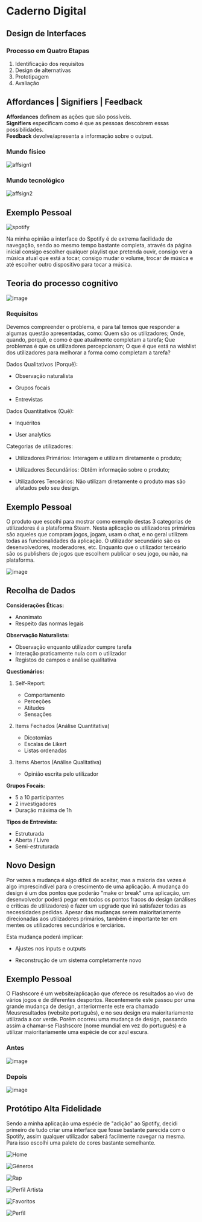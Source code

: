 # Caderno Digital

## Design de Interfaces
### Processo em Quatro Etapas

1. Identificação dos requisitos
2. Design de alternativas
3. Prototipagem
4. Avaliação

## Affordances | Signifiers | Feedback

**Affordances** definem as ações que são possíveis.<br>
**Signifiers** especificam como é que as pessoas descobrem essas possibilidades.<br>
**Feedback** devolve/apresenta a informação sobre o output.

### Mundo físico
![affsign1](https://miro.medium.com/max/1400/0*2h7UWJMznXXgkiVO)

### Mundo tecnológico
![affsign2](https://miro.medium.com/max/1400/0*kSj4afkV7s5A_Qsr)

## Exemplo Pessoal

![spotify](https://user-images.githubusercontent.com/75588930/194862483-0cff4877-f2e1-460d-b7a9-1865622c86c5.png)

Na minha opinião a interface do Spotify é de extrema facilidade de navegação, sendo ao mesmo tempo bastante completa, através da página inicial consigo escolher qualquer
playlist que pretenda ouvir, consigo ver a música atual que está a tocar, consigo mudar o volume, trocar de música e até escolher outro dispositivo para tocar a música.

## Teoria do processo cognitivo

![image](https://user-images.githubusercontent.com/75588930/198400098-424e0dfc-8141-4ba5-9ca9-248a46d8c750.png)

### Requisitos

Devemos compreender o problema, e para tal temos que responder a algumas questão apresentadas, como:
Quem são os utilizadores; Onde, quando, porquê, e como é que atualmente completam a tarefa; Que problemas é que os utilizadores percepcionam; O que é que está na wishlist dos utilizadores para melhorar a forma como completam a tarefa?

Dados Qualitativos (Porquê):

- Observação naturalista

- Grupos focais

- Entrevistas

Dados Quantitativos (Quê):

- Inquéritos

- User analytics

Categorias de utilizadores:

- Utilizadores Primários: Interagem e utilizam diretamente o produto;

- Utilizadores Secundários: Obtêm informação sobre o produto;

- Utilizadores Terceários: Não utilizam diretamente o produto mas são afetados pelo seu design.

## Exemplo Pessoal

O produto que escolhi para mostrar como exemplo destas 3 categorias de utilizadores é a plataforma Steam. Nesta aplicação os utilizadores primários são aqueles que compram jogos, jogam, usam o chat, e no geral utilizem todas as funcionalidades da aplicação. O utilizador secundário são os desenvolvedores, moderadores, etc. Enquanto que o utilizador terceário são os publishers de jogos que escolhem publicar o seu jogo, ou não, na plataforma.

![image](https://user-images.githubusercontent.com/75588930/198403368-c4036dad-92be-413d-933f-811b07676be2.png)

## Recolha de Dados

**Considerações Éticas:**
- Anonimato
- Respeito das normas legais

**Observação Naturalista:**
- Observação enquanto utilizador cumpre tarefa
- Interação praticamente nula com o utilizador
- Registos de campos e análise qualitativa

**Questionários:**
1. Self-Report:
    - Comportamento
    - Perceções
    - Atitudes
    - Sensações
  
2. Items Fechados (Análise Quantitativa)
    - Dicotomias
    - Escalas de Likert
    - Listas ordenadas
  
3. Items Abertos (Análise Qualitativa)
    - Opinião escrita pelo utilizador
 
**Grupos Focais:**
  - 5 a 10 participantes
  - 2 investigadores
  - Duração máxima de 1h

**Tipos de Entrevista:**
  - Estruturada
  - Aberta / Livre
  - Semi-estruturada

## Novo Design

Por vezes a mudança é algo difícil de aceitar, mas a maioria das vezes é algo imprescindível para o crescimento de uma aplicação. A mudança do design é um dos pontos que poderão "make or break" uma aplicação, um desenvolvedor poderá pegar em todos os pontos fracos do design (análises e críticas de utilizadores) e fazer um upgrade que irá satisfazer todas as necessidades pedidas.
Apesar das mudanças serem maioritariamente direcionadas aos utilizadores primários, também é importante ter em mentes os utilizadores secundários e terciários.

Esta mudança poderá implicar:

- Ajustes nos inputs e outputs

- Reconstrução de um sistema completamente novo

## Exemplo Pessoal

O Flashscore é um website/aplicação que oferece os resultados ao vivo de vários jogos e de diferentes desportos. Recentemente este passou por uma grande mudança de design, anteriormente este era chamado Meusresultados (website português), e no seu design era maioritariamente utilizada a cor verde. Porém ocorreu uma mudança de design, passando assim a chamar-se Flashscore (nome mundial em vez do português) e a utilizar maioritariamente uma espécie de cor azul escura.

### Antes
![image](https://user-images.githubusercontent.com/75588930/204255173-45e5a760-ebfd-4b21-a7d9-e84bee29bc98.png)

### Depois
![image](https://user-images.githubusercontent.com/75588930/204255334-5741f868-42bb-4be1-b8ea-cbdcb1bc1111.png)

## Protótipo Alta Fidelidade

Sendo a minha aplicação uma espécie de "adição" ao Spotify, decidi primeiro de tudo criar uma interface que fosse bastante parecida com o Spotify, assim qualquer utilizador saberá facilmente navegar na mesma. Para isso escolhi uma palete de cores bastante semelhante. 


![Home](https://user-images.githubusercontent.com/75588930/209578590-ef7f4767-c597-407d-ba02-b83e437e6db7.png)

![Géneros](https://user-images.githubusercontent.com/75588930/209578597-b64f4ab6-403b-4459-88b2-1429999b9749.png)

![Rap](https://user-images.githubusercontent.com/75588930/209578604-526bf4c9-3ee8-446a-bc92-a6cca8a187f7.png)

![Perfil Artista](https://user-images.githubusercontent.com/75588930/209578614-57c35297-7865-4b86-90d8-d7d777b8ff8c.png)

![Favoritos](https://user-images.githubusercontent.com/75588930/209578624-1d49a038-0c0b-40ed-b29d-d2b7d7bc0f2a.png)

![Perfil](https://user-images.githubusercontent.com/75588930/209578629-4970a460-3b8f-46d3-891f-21ba485c38ec.png)
